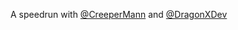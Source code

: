 A speedrun with [@CreeperMann](https://github.com/CreeperMann) and [@DragonXDev](https://github.com/DragonXDev)